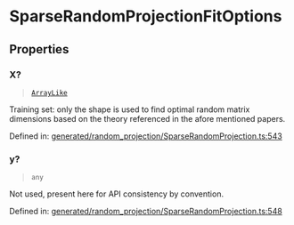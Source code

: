 # SparseRandomProjectionFitOptions

## Properties

### X?

> [`ArrayLike`](../types/ArrayLike.md)

Training set: only the shape is used to find optimal random matrix dimensions based on the theory referenced in the afore mentioned papers.

Defined in:  [generated/random\_projection/SparseRandomProjection.ts:543](https://github.com/transitive-bullshit/scikit-learn-ts/blob/92ab806/packages/sklearn/src/generated/random_projection/SparseRandomProjection.ts#L543)

### y?

> `any`

Not used, present here for API consistency by convention.

Defined in:  [generated/random\_projection/SparseRandomProjection.ts:548](https://github.com/transitive-bullshit/scikit-learn-ts/blob/92ab806/packages/sklearn/src/generated/random_projection/SparseRandomProjection.ts#L548)
